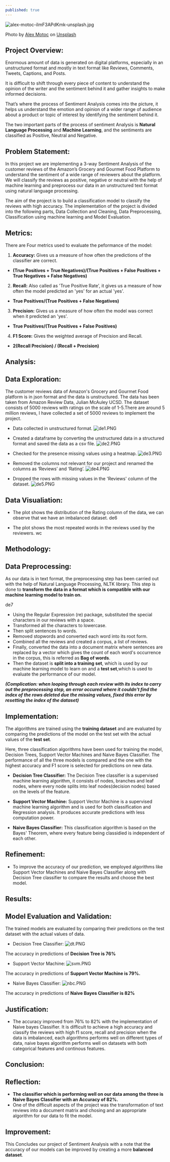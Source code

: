 ```yaml
---
published: true
---
```

![alex-motoc-iImF3APdKmk-unsplash.jpg]({{site.baseurl}}/images/alex-motoc-iImF3APdKmk-unsplash.jpg)

<span>Photo by <a href="https://unsplash.com/@alexmotoc?utm_source=unsplash&amp;utm_medium=referral&amp;utm_content=creditCopyText">Alex Motoc</a> on <a href="https://unsplash.com/t/experimental?utm_source=unsplash&amp;utm_medium=referral&amp;utm_content=creditCopyText">Unsplash</a></span>

## Project Overview:

Enormous amount of data is generated on digital platforms, especially in an unstructured format and mostly in text format like Reviews, Comments, Tweets, Captions, and Posts. 

It is difficult to shift through every piece of content to understand the opinion of the writer and the sentiment behind it and gather insights to make informed decisions. 

That’s where the process of Sentiment Analysis comes into the picture, it helps us understand the emotion and opinion of a wider range of audience about a product or topic of interest by identifying the sentiment behind it. 

The two important parts of the process of sentiment Analysis is **Natural Language Processing** and **Machine Learning**, and the sentiments are classified as Positive, Neutral and Negative.

## Problem Statement:

In this project we are implementing a 3-way Sentiment Analysis of the customer reviews of the Amazon’s Grocery and Gourmet Food Platform to understand the sentiment of a wide range of reviewers about the platform. We will classify the reviews as positive, negative or neutral with the help of machine learning and preprocess our data in an unstructured text format using natural language processing.

The aim of the project is to build a classification model to classify the reviews with high accuracy. The implementation of the project is divided into the following parts, Data Collection and Cleaning, Data Preprocessing, Classification using machine learning and Model Evaluation.  

## Metrics:

There are Four metrics used to evaluate the peformance of the model:

1. **Accuracy:** Gives us a measure of how often the predictions of the classifier are correct.
* **(True Positives + True Negatives)/(True Positives + False Positives + True Negatives + False Negatives)**

2. **Recall:** Also called as 'True Positive Rate', it gives us a measure of how often the model predicted an 'yes' for  an actual 'yes'.
* **True Positives/(True Positives + False Negatives)**

3. **Precision:** Gives us a measure of how often the model was correct when it predicted an 'yes'.
* **True Positives/(True Positives + False Positives)**
   
4. **F1 Score:** Gives the weighted average of Precision and Recall.
* **2(Recall  Precision) / (Recall + Precision)**

## Analysis:

## Data Exploration:

The customer reviews data of Amazon's Grocery and Gourmet Food platform is in json format and the data is unstructured. The data has been taken from Amazon Review Data, Julian McAuley UCSD. The dataset consists of 5000 reviews with ratings on the scale of 1-5.There are around 5 million reviews, I have collected a set of 5000 reviews to implement the project. 

* Data collected in unstructured format.
![de1.PNG]({{site.baseurl}}/images/de1.PNG)


* Created a dataframe by converting the unstructured data in a structured format and saved the data as a csv file.
![de2.PNG]({{site.baseurl}}/images/de2.PNG)


* Checked for the presence missing values using a heatmap.
![de3.PNG]({{site.baseurl}}/images/de3.PNG)


* Removed the columns not relevant for our project and renamed the columns as ‘Reviews’ and ‘Rating’.
![de4.PNG]({{site.baseurl}}/images/de4.PNG)


* Dropped the rows with missing values in the 'Reviews' column of the dataset.
![de5.PNG]({{site.baseurl}}/images/de5.PNG)


## Data Visualiation:

* The plot shows the distribution of the Rating column of the data, we can observe that we have an imbalanced dataset.
de6

* The plot shows the most repeated words in the reviews used by the reviewers.
wc

## Methodology:

## Data Preprocessing:

As our data is in text format, the preprocessing step has been carried out with the help of Natural Language Processing, NLTK library. This step is done to **transform the data in a format which is compatible with our machine learning model to train on.**

de7

* Using the Regular Expression (re) package, substituted the special characters in our reviews with a space.
* Transformed all the characters to lowercase.
* Then split sentences to words.
* Removed stopwords and converted each word into its root form.
* Combined all the reviews and created a corpus, a list of reviews.
* Finally, converted the data into a document matrix where sentences are replaced by a vector which gives the count of each word's occurrence in the corpus, this is referred as **Bag of words**.
* Then the dataset is **split into a training set**, which is used by our machine learning model to learn on and a **test set**,which is used to evaluate the performance of our model.

**_(Complication: when looping through each review with its index to carry out the preprocessing step, an error occured where it couldn't find the index of the rows deleted due the missing values, fixed this error by resetting the index of the dataset)_**

## Implementation:

The algorithms are trained using the **training dataset** and are evaluated by comparing the predictions of the model on the test set with the actual values of the **test set**.

Here, three classification algorithms have been used for training the model, Decision Trees, Support Vector Machines and Naive Bayes Classifier. The performance of all the three models is compared and the one with the highest accuracy and F1 score is selected for predictions on new data.


* **Decision Tree Classifier:** 
The Decision Tree classifier is a supervised machine learning algorithm, it consists of nodes, branches and leaf nodes, where every node splits into leaf nodes(decision nodes) based on the levels of the feature. 


* **Support Vector Machine:**
Support Vector Machine is a supervised machine learning algorithm and is used for both classification and Regression analysis. It produces accurate predictions with less computation power.



* **Naive Bayes Classifier:**
This classification algorithm is based on the Bayes' Theorem, where every feature being classidied is independent of each other.


## Refinement:

* To improve the accuracy of our prediction, we employed algorithms like Support Vector Machines and Naive Bayes Classifier along with Decision Tree classifier to compare the results and choose the best model.

## Results:

## Model Evaluation and Validation:
The trained models are evaluated by comparing their predictions on the test dataset with the actual values of data.

* Decision Tree Classifier:
![dt.PNG]({{site.baseurl}}/images/dt.PNG)


The accuracy in predictions of **Decision Tree is 76%**

* Support Vector Machine:
![svm.PNG]({{site.baseurl}}/images/svm.PNG)


The accuracy in predictions of **Support Vector Machine is 79%.**

* Naive Bayes Classifier:
![nbc.PNG]({{site.baseurl}}/images/nbc.PNG)


The accuracy in predictions of **Naive Bayes Classifier is 82%**

## Justification:


* The accuracy improved from 76% to 82% with the implementation of Naive bayes Classifier. It is difficult to achieve a high accuracy and classify the reviews with high f1 score, recall and precision when the data is imbalanced, each algorithms performs well on different types of data, naive bayes algorithm performs well on datasets with both categorical features and continous features.


## Conclusion:

## Reflection:
* **The classifier which is performing well on our data among the three is Naive Bayes Classifier with an Accuracy of 82%.** 
* One of the difficult aspects of the project was the transformation of text reviews into a document matrix and chosing and an appropriate algorithm for our data to fit the model.

## Improvement:

This Concludes our project of Sentiment Analysis with a note that the accuracy of our models can be improved by creating a more **balanced dataset**.
